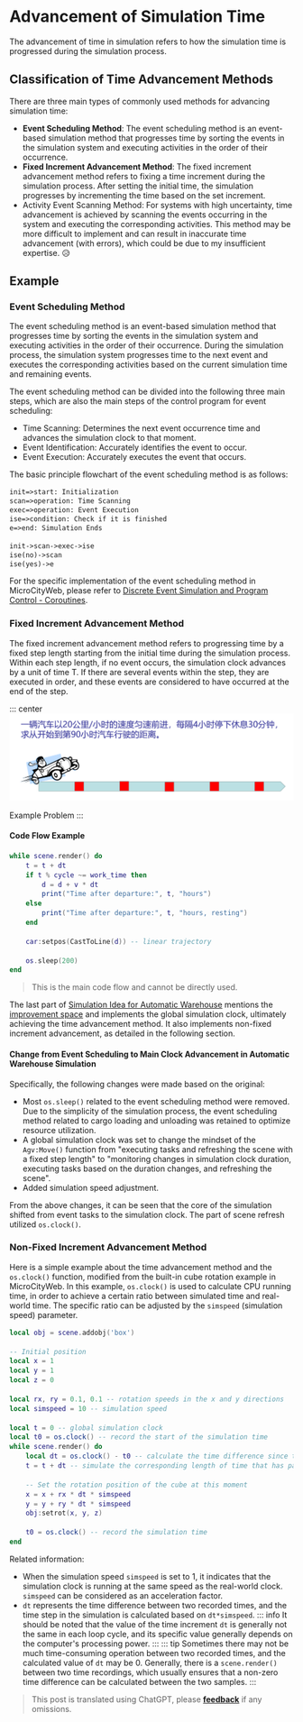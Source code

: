 # Advancement of Simulation Time

The advancement of time in simulation refers to how the simulation time is progressed during the simulation process.

## Classification of Time Advancement Methods
There are three main types of commonly used methods for advancing simulation time:
* **Event Scheduling Method**: The event scheduling method is an event-based simulation method that progresses time by sorting the events in the simulation system and executing activities in the order of their occurrence.
* **Fixed Increment Advancement Method**: The fixed increment advancement method refers to fixing a time increment during the simulation process. After setting the initial time, the simulation progresses by incrementing the time based on the set increment.
* Activity Event Scanning Method: For systems with high uncertainty, time advancement is achieved by scanning the events occurring in the system and executing the corresponding activities. This method may be more difficult to implement and can result in inaccurate time advancement (with errors), which could be due to my insufficient expertise. 😥

## Example
### Event Scheduling Method
The event scheduling method is an event-based simulation method that progresses time by sorting the events in the simulation system and executing activities in the order of their occurrence. During the simulation process, the simulation system progresses time to the next event and executes the corresponding activities based on the current simulation time and remaining events.

The event scheduling method can be divided into the following three main steps, which are also the main steps of the control program for event scheduling:
* Time Scanning: Determines the next event occurrence time and advances the simulation clock to that moment.
* Event Identification: Accurately identifies the event to occur.
* Event Execution: Accurately executes the event that occurs.

The basic principle flowchart of the event scheduling method is as follows:

```flow
init=>start: Initialization
scan=>operation: Time Scanning
exec=>operation: Event Execution
ise=>condition: Check if it is finished
e=>end: Simulation Ends

init->scan->exec->ise
ise(no)->scan
ise(yes)->e
```

For the specific implementation of the event scheduling method in MicroCityWeb, please refer to [Discrete Event Simulation and Program Control - Coroutines](./event-scheduling.md).

### Fixed Increment Advancement Method
The fixed increment advancement method refers to progressing time by a fixed step length starting from the initial time during the simulation process. Within each step length, if no event occurs, the simulation clock advances by a unit of time T. If there are several events within the step, they are executed in order, and these events are considered to have occurred at the end of the step.

::: center
![Fixed Increment Advancement Method](../../images/note/fixed_increment_advance.png)

Example Problem
:::

#### Code Flow Example
```lua
while scene.render() do
    t = t + dt
    if t % cycle ~= work_time then
        d = d + v * dt
        print("Time after departure:", t, "hours")
    else
        print("Time after departure:", t, "hours, resting")
    end

    car:setpos(CastToLine(d)) -- linear trajectory

    os.sleep(200)
end
```
> This is the main code flow and cannot be directly used.

The last part of [Simulation Idea for Automatic Warehouse](./warehouse-simulation.md) mentions the [improvement space](./warehouse-simulation.md#improvement-space) and implements the global simulation clock, ultimately achieving the time advancement method. It also implements non-fixed increment advancement, as detailed in the following section.

#### Change from Event Scheduling to Main Clock Advancement in Automatic Warehouse Simulation
Specifically, the following changes were made based on the original:

* Most `os.sleep()` related to the event scheduling method were removed. Due to the simplicity of the simulation process, the event scheduling method related to cargo loading and unloading was retained to optimize resource utilization.
* A global simulation clock was set to change the mindset of the `Agv:Move()` function from "executing tasks and refreshing the scene with a fixed step length" to "monitoring changes in simulation clock duration, executing tasks based on the duration changes, and refreshing the scene".
* Added simulation speed adjustment.

From the above changes, it can be seen that the core of the simulation shifted from event tasks to the simulation clock. The part of scene refresh utilized `os.clock()`.

### Non-Fixed Increment Advancement Method

Here is a simple example about the time advancement method and the `os.clock()` function, modified from the built-in cube rotation example in MicroCityWeb. In this example, `os.clock()` is used to calculate CPU running time, in order to achieve a certain ratio between simulated time and real-world time. The specific ratio can be adjusted by the `simspeed` (simulation speed) parameter.

```lua
local obj = scene.addobj('box')

-- Initial position
local x = 1
local y = 1
local z = 0

local rx, ry = 0.1, 0.1 -- rotation speeds in the x and y directions
local simspeed = 10 -- simulation speed

local t = 0 -- global simulation clock
local t0 = os.clock() -- record the start of the simulation time
while scene.render() do
    local dt = os.clock() - t0 -- calculate the time difference since the last recorded time
    t = t + dt -- simulate the corresponding length of time that has passed on the simulation clock
    
    -- Set the rotation position of the cube at this moment
    x = x + rx * dt * simspeed 
    y = y + ry * dt * simspeed 
    obj:setrot(x, y, z)
	
    t0 = os.clock() -- record the simulation time
end
```

Related information:
* When the simulation speed `simspeed` is set to 1, it indicates that the simulation clock is running at the same speed as the real-world clock. `simspeed` can be considered as an acceleration factor.
* `dt` represents the time difference between two recorded times, and the time step in the simulation is calculated based on `dt*simspeed`.
  ::: info
  It should be noted that the value of the time increment `dt` is generally not the same in each loop cycle, and its specific value generally depends on the computer's processing power.
  :::
  ::: tip
  Sometimes there may not be much time-consuming operation between two recorded times, and the calculated value of `dt` may be 0. Generally, there is a `scene.render()` between two time recordings, which usually ensures that a non-zero time difference can be calculated between the two samples.
  :::

> This post is translated using ChatGPT, please [**feedback**](https://github.com/huuhghhgyg/MicroCityNotes/issues/new) if any omissions.